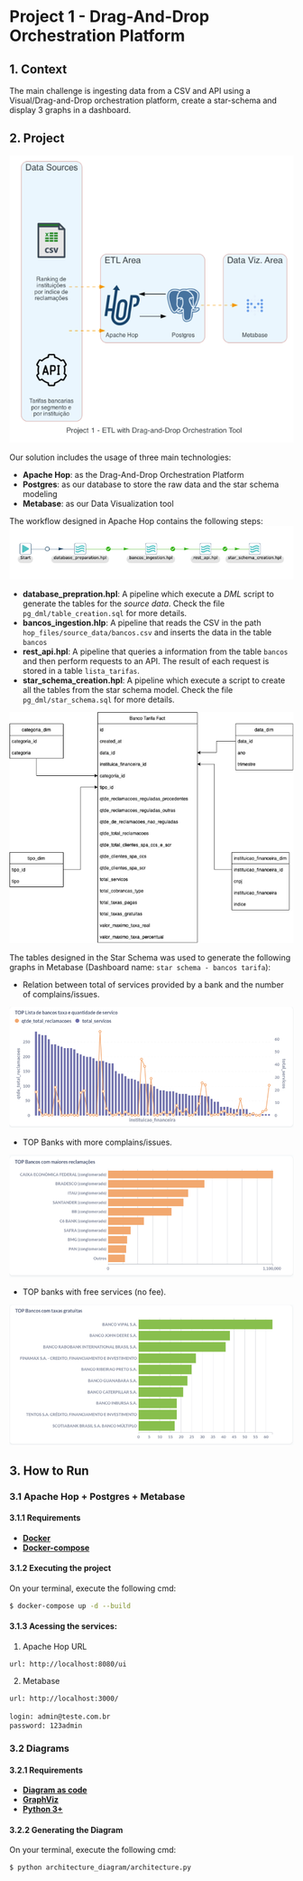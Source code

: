 # Project 1 - Drag-And-Drop Orchestration Platform

## 1. Context
The main challenge is ingesting data from a CSV and API using a Visual/Drag-and-Drop orchestration platform, create a star-schema and display 3 graphs in a dashboard.

## 2. Project
![alt text](architecture_diagram/source_images/architecture_resized.png "Architecture")

Our solution includes the usage of three main technologies:
* **Apache Hop**: as the Drag-And-Drop Orchestration Platform
* **Postgres**: as our database to store the raw data and the star schema modeling
* **Metabase**: as our Data Visualization tool


The workflow designed in Apache Hop contains the following steps:
![alt text](architecture_diagram/source_images/etl_workflow.png "ETL Workflow")
* **database_prepration.hpl**: A pipeline which execute a _DML_ script to generate the tables for the _source data_. Check the file `pg_dml/table_creation.sql` for more details.
* **bancos_ingestion.hlp**: A pipeline that reads the CSV in the path `hop_files/source_data/bancos.csv` and inserts the data in the table `bancos`
* **rest_api.hpl**: A pipeline that queries a information from the table `bancos` and then perform requests to an API. The result of each request is stored in a table  `lista_tarifas`.
* **star_schema_creation.hpl**: A pipeline which execute a script to create all the tables from the star schema model. Check the file `pg_dml/star_schema.sql` for more details.

![alt text](architecture_diagram/source_images/star_schema_model.png "Star Schema Model")

The tables designed in the Star Schema was used to generate the following graphs in Metabase (Dashboard name: `star schema - bancos tarifa`):

* Relation between total of services provided by a bank and the number of complains/issues.

![alt text](architecture_diagram/source_images/graph1.png "Star Schema Model")

* TOP Banks with more complains/issues.

![alt text](architecture_diagram/source_images/graph2.png "Star Schema Model")


* TOP banks with free services (no fee).

![alt text](architecture_diagram/source_images/graph3.png "Star Schema Model")


## 3. How to Run

### 3.1 Apache Hop + Postgres + Metabase
#### 3.1.1 Requirements
- **[Docker](https://www.docker.com/)**
- **[Docker-compose](https://docs.docker.com/compose/)**

#### 3.1.2 Executing the project

On your terminal, execute the following cmd:
```sh
$ docker-compose up -d --build
```

#### 3.1.3 Acessing the services:

1. Apache Hop URL
```text
url: http://localhost:8080/ui
```

2. Metabase
```text
url: http://localhost:3000/

login: admin@teste.com.br
password: 123admin
```

### 3.2 Diagrams

#### 3.2.1 Requirements
- **[Diagram as code](https://diagrams.mingrammer.com/)**
- **[GraphViz](https://graphviz.gitlab.io/download/)**
- **[Python 3+](https://www.python.org/)**

#### 3.2.2 Generating the Diagram

On your terminal, execute the following cmd:
```sh
$ python architecture_diagram/architecture.py
```